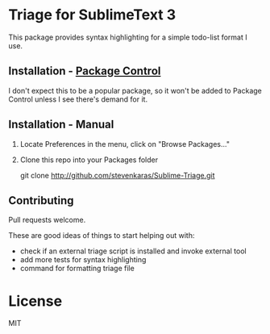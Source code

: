 # Triage for SublimeText 3

This package provides syntax highlighting for a simple todo-list format I use.

## Installation - [Package Control][package-control]

I don't expect this to be a popular package, so it won't be added to Package Control unless I see there's demand for it.

[package-control]: https://sublime.wbond.net/

## Installation - Manual

1. Locate Preferences in the menu, click on "Browse Packages..."
2. Clone this repo into your Packages folder

    git clone http://github.com/stevenkaras/Sublime-Triage.git

## Contributing

Pull requests welcome.

These are good ideas of things to start helping out with:

- check if an external triage script is installed and invoke external tool
- add more tests for syntax highlighting
- command for formatting triage file

# License

MIT
